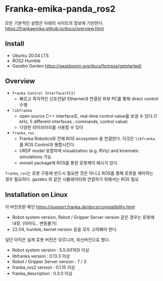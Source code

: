 # Franka-emika-panda_ros2

모든 기본적인 설명은 아래의 사이트의 정보에 기반한다.
https://frankaemika.github.io/docs/overview.html

## Install
- Ubuntu 20.04 LTS
- ROS2 Humble
- Gazebo Garden
https://gazebosim.org/docs/fortress/getstarted/

## Overview
- `Franka Control Interface(FCI)`
  - 빠르고 즉각적인 신호전달! Ethernet과 연결된 외부 PC를 통해 direct control 수행
- `libfranka`
  - open source C++ interface로, real-time control value를 보낼 수 있다.(1 kHz, 5 different interfaces ; commands, control value)
  - 다양한 라이브러리를 사용할 수 있다
- `franka_ros`
  - Franka Robotics와 전체 ROS ecosystem 을 연결한다. 이것은 `libfranka`를 ROS Control과 통합시킨다.
  - URDF model 포함하며 visualization (e.g. RViz) and kinematic simulations 가능
  - moveit package에 ROS를 통한 로봇제어 예시가 있다.

`franka_ros`는 로봇 구동에 반드시 필요한 것은 아니고 ROS를 통해 로봇을 제어하는 경우 필요하다.
gazebo 와 같은 시뮬레이터와 연결하기 위해서는 ROS 필요

## Installation on Linux
각 버전호환 확인
https://support.franka.de/docs/compatibility.html
- Robot system version, Robot / Gripper Server version 같은 경우는 로봇에 내장. (아마도.. 변동불가)
- 22.04, humble, kernel nersion 등을 모두 고려해야 한다.

일단 아직은 실제 로봇 버전은 모르니까, 최신버전으로 했다.
- Robot system version : 5.5.0(FR3) 이상
- libfranka version : 0.13.3 이상
- Robot / Gripper Server version : 7 / 3
- franka_ros2 version : 0.1.15 이상
- franka_description : 0.3.0 이상





